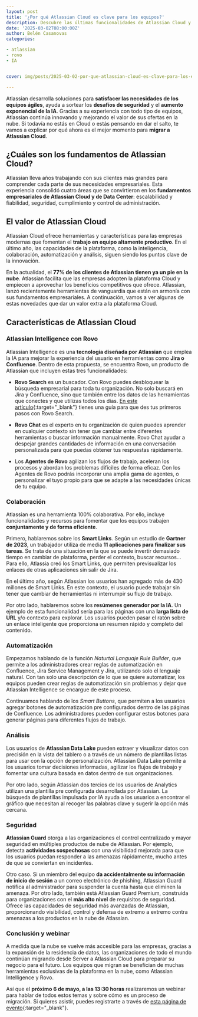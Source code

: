 ```yaml
---
layout: post
title: '¿Por qué Atlassian Cloud es clave para los equipos?'
description: Descubre las últimas funcionalidades de Atlassian Cloud y conoce cómo es el viaje de la migración
date: '2025-03-02T08:00:00Z'
author: Belén Casanovas
categories:

- atlassian
- rovo
- IA


cover: img/posts/2025-03-02-por-que-atlassian-cloud-es-clave-para-los-equipos.png

---
```


Atlassian desarrolla soluciones para **satisfacer las necesidades de los equipos ágiles**, ayuda a sortear los **desafíos de seguridad** y el **aumento exponencial de la IA**. Gracias a su experiencia con todo tipo de equipos, Atlassian continúa innovando y mejorando el valor de sus ofertas en la nube. Si todavía no estás en Cloud o estás pensando en dar el salto, te vamos a explicar por qué ahora es el mejor momento para **migrar a Atlassian Cloud**. 

<h2>¿Cuáles son los fundamentos de Atlassian Cloud?</h2>

Atlassian lleva años trabajando con sus clientes más grandes para comprender cada parte de sus necesidades empresariales. Esta experiencia consolidó cuatro áreas que se convirtieron en los **fundamentos empresariales de Atlassian Cloud y de Data Center**: escalabilidad y fiabilidad, seguridad, cumplimiento y control de administración.

<h2>El valor de Atlassian Cloud</h2>

Atlassian Cloud ofrece herramientas y características para las empresas modernas que fomentan el **trabajo en equipo altamente productivo**. En el último año, las capacidades de la plataforma, como la inteligencia, colaboración, automatización y análisis, siguen siendo los puntos clave de la innovación.

En la actualidad, el **77% de los clientes de Atlassian tienen ya un pie en la nube**. Atlassian facilita que las empresas adopten la plataforma Cloud y empiecen a aprovechar los beneficios competitivos que ofrece. Atlassian, lanzó recientemente herramientas de vanguardia que están en armonía con sus fundamentos empresariales. A continuación, vamos a ver algunas de estas novedades que dar un valor extra a la plataforma Cloud.


<h2>Características de Atlassian Cloud</h2>

<h3>Atlassian Intelligence con Rovo</h3>

Atlassian Intelligence es una **tecnología diseñada por Atlassian** que emplea la IA para mejorar la experiencia del usuario en herramientas como **Jira o Confluence**. Dentro de esta propuesta, se encuentra Rovo, un producto de Atlassian que incluyen estas tres funcionalidades: 

- **Rovo Search** es un buscador. Con Rovo puedes desbloquear la búsqueda empresarial para toda tu organización. No solo buscará en Jira y Confluence, sino que también entre los datos de las herramientas que conectes y que utilizas todos los días. [En este artículo](/primeros-pasos-rovo-search-atlassian){:target="_blank"} tienes una guía para que des tus primeros pasos con Rovo Search. <br>

- **Rovo Chat** es el experto en tu organización de quien puedes aprender en cualquier contexto sin tener que cambiar entre diferentes herramientas o buscar información manualmente. Rovo Chat ayudar a despejar grandes cantidades de información en una conversación personalizada para que puedas obtener tus respuestas rápidamente. <br>

- Los **Agentes de Rovo** agilizan los flujos de trabajo, aceleran los procesos y abordan los problemas difíciles de forma eficaz. Con los Agentes de Rovo podrás incorporar una amplia gama de agentes, o personalizar el tuyo propio para que se adapte a las necesidades únicas de tu equipo. <br>

<h3>Colaboración</h3>

Atlassian es una herramienta 100% colaborativa. Por ello, incluye funcionalidades y recursos para fomentar que los equipos trabajen **conjuntamente y de forma eficiente**. 

Primero, hablaremos sobre los **Smart Links**. Según un estudio de **Gartner de 2023**, un trabajador utiliza de media **11 aplicaciones para finalizar sus tareas**. Se trata de una situación en la que se puede invertir demasiado tiempo en cambiar de plataforma, perder el contexto, buscar recursos... Para ello, Atlassia creó los Smart Links, que permiten previsualizar los enlaces de otras aplicaciones sin salir de Jira. 

En el último año, según Atlassian los usuarios han agregado más de 430 millones de Smart Links. En este contexto, el usuario puede trabajar sin tener que cambiar de herramientas ni interrumpir su flujo de trabajo.

Por otro lado, hablaremos sobre los **resúmenes generador por la IA**. Un ejemplo de esta funcionalidad sería para las páginas con una **larga lista de URL** y/o contexto para explorar. Los usuarios pueden pasar el ratón sobre un enlace inteligente que proporciona un resumen rápido y completo del contenido.

<h3>Automatización</h3>

Empezamos hablando de la función *Naturtal Languaje Rule Builder*, que permite a los administradores crear reglas de automatización en Confluence, Jira Service Management y Jira, utilizando solo el lenguaje natural. Con tan solo una descripción de lo que se quiere automatizar, los equipos pueden crear reglas de automatización sin problemas y dejar que Atlassian Intelligence se encargue de este proceso. 

Continuamos hablando de los *Smart Buttons*, que permiten a los usuarios agregar botones de automatización pre configurados dentro de las páginas de Confluence. Los administradores pueden configurar estos botones para generar páginas para diferentes flujos de trabajo.

<h3>Análisis</h3>

Los usuarios de **Atlassian Data Lake** pueden extraer y visualizar datos con precisión en la vista del tablero o a través de un número de plantillas listas para usar con la opción de personalización. Atlassian Data Lake permite a los usuarios tomar decisiones informadas, agilizar los flujos de trabajo y fomentar una cultura basada en datos dentro de sus organizaciones.

Por otro lado, según Atlassian dos tercios de los usuarios de Analytics utilizan una plantilla pre configurada desarrollada por Atlassian. La búsqueda de plantillas impulsada por IA ayuda a los usuarios a encontrar el gráfico que necesitan al recoger las palabras clave y sugerir la opción más cercana. 

<h3>Seguridad</h3>

**Atlassian Guard** otorga a las organizaciones el control centralizado y mayor seguridad en múltiples productos de nube de Atlassian. Por ejemplo, detecta **actividades sospechosas** con una visibilidad mejorada para que los usuarios puedan responder a las amenazas rápidamente, mucho antes de que se conviertan en incidentes. 

Otro caso. Si un miembro del equipo **da accidentalmente su información de inicio de sesión** a un correo electrónico de phishing, Atlassian Guard notifica al administrador para suspender la cuenta hasta que eliminen la amenaza. Por otro lado, también está Atlassian Guard Premium, construida para organizaciones con el **más alto nivel** de requisitos de seguridad. Ofrece las capacidades de seguridad más avanzadas de Atlassian, proporcionando visibilidad, control y defensa de extremo a extremo contra amenazas a los productos en la nube de Atlassian.

<h3>Conclusión y webinar</h3>

A medida que la nube se vuelve más accesible para las empresas, gracias a la expansión de la residencia de datos, las organizaciones de todo el mundo continúan migrando desde Server a Atlassian Cloud para preparar su negocio para el futuro. Los equipos que migran se benefician de muchas herramientas exclusivas de la plataforma en la nube, como Atlassian Intelligence y Rovo.

Así que el **próximo 6 de mayo, a las 13:30 horas** realizaremos un webinar para hablar de todos estos temas y sobre cómo es un proceso de migración. Si quieres asistir, puedes registrarte a través de [esta página de evento](/webinar-migracion-nube-atlassian){:target="_blank"}.




